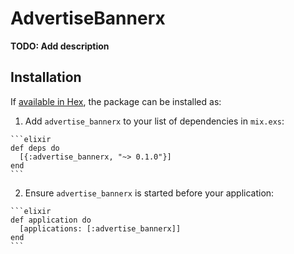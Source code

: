 # AdvertiseBannerx

**TODO: Add description**

## Installation

If [available in Hex](https://hex.pm/docs/publish), the package can be installed as:

  1. Add `advertise_bannerx` to your list of dependencies in `mix.exs`:

    ```elixir
    def deps do
      [{:advertise_bannerx, "~> 0.1.0"}]
    end
    ```

  2. Ensure `advertise_bannerx` is started before your application:

    ```elixir
    def application do
      [applications: [:advertise_bannerx]]
    end
    ```

